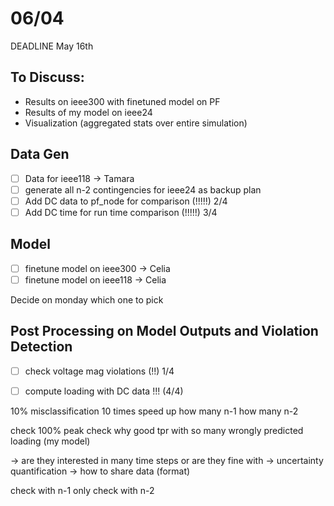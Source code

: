 
# 06/04
DEADLINE May 16th

## To Discuss:
- Results on ieee300 with finetuned model on PF
- Results of my model on ieee24
- Visualization (aggregated stats over entire simulation)

## Data Gen
- [ ] Data for ieee118 -> Tamara
- [ ] generate all n-2 contingencies for ieee24 as backup plan 
- [ ] Add DC data to pf_node for comparison (!!!!!) 2/4
- [ ] Add DC time for run time comparison (!!!!!) 3/4

## Model
- [ ] finetune model on ieee300 -> Celia
- [ ] finetune model on ieee118 -> Celia
<!-- - [ ] Train Alban's model on ieee118 -> Alban -->
Decide on monday which one to pick 

## Post Processing on Model Outputs and Violation Detection
- [ ] check voltage mag violations (!!) 1/4
- [ ] compute loading with DC data !!! (4/4)


10% misclassification
10 times speed up
how many n-1 
how many n-2

check 100% peak 
check why good tpr with so many wrongly predicted loading (my model)

-> are they interested in many time steps or are they fine with 
-> uncertainty quantification
-> how to share data (format)


check with n-1 only
check with n-2






 

